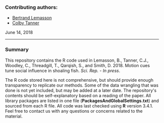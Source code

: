 ### Contributing authors: 
* [Bertrand Lemasson](brilraven@gmail.com)
* [Colby Tanner](ctanner@misericordia.edu)  

June 14, 2018

---

### Summary
This repository contains the R code used in 
Lemasson, B., Tanner, C.J., Woodley, C., Threadgill, T., Qarqish, S., and Smith, D. 2018. Motion cues tune social influence in shoaling fish. *Sci. Rep.* - *In press*. 

The R code stored here is not comprehensive, but should provide enough transparency to replicate our methods. Some of the data wrangling that was done is not yet included, but may be added at a later date. The repository's contents should be self-explanatory based on a reading of the paper. All library packages are listed in one file (**PackagesAndGlobalSettings.txt**) and sourced from each R file.  All code was last checked using **R** version 3.4.1. Feel free to contact us with any questions or concerns related to the material.


